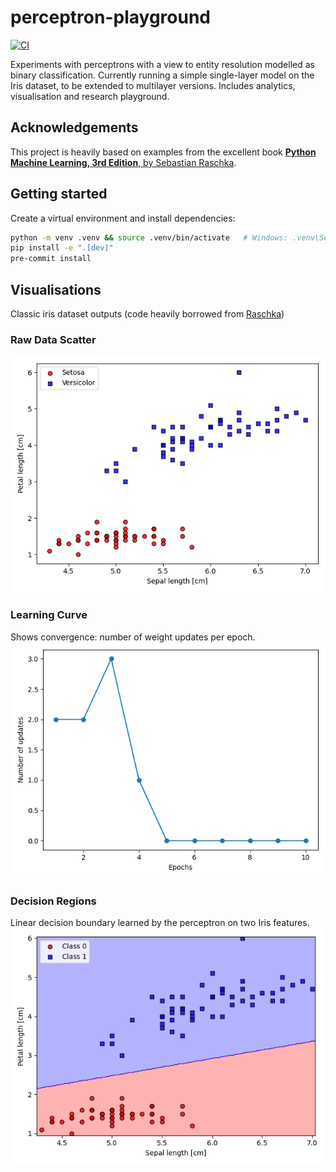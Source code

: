 # perceptron-playground

[![CI](https://github.com/grthomson/perceptron-playground/actions/workflows/ci.yml/badge.svg)](https://github.com/grthomson/perceptron-playground/actions/workflows/ci.yml)

Experiments with perceptrons with a view to entity resolution modelled as binary classification. Currently running a simple single-layer model on the Iris dataset, to be extended to multilayer versions. Includes analytics, visualisation and research playground.

## Acknowledgements

This project is heavily based on examples from the excellent book
[**Python Machine Learning, 3rd Edition**, by Sebastian Raschka](https://github.com/rasbt/python-machine-learning-book-3rd-edition).

## Getting started

Create a virtual environment and install dependencies:

```bash
python -m venv .venv && source .venv/bin/activate   # Windows: .venv\Scripts\activate
pip install -e ".[dev]"
pre-commit install
```

## Visualisations

Classic iris dataset outputs (code heavily borrowed from [Raschka](https://github.com/rasbt/python-machine-learning-book-3rd-edition))

### Raw Data Scatter
![Iris scatter](docs/images/iris_scatter.png)

### Learning Curve
Shows convergence: number of weight updates per epoch.
![Iris learning curve](docs/images/iris_learning.png)

### Decision Regions
Linear decision boundary learned by the perceptron on two Iris features.
![Iris decision regions](docs/images/iris_decision_regions.png)
